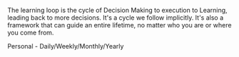 The learning loop is the cycle of Decision Making to execution to Learning, leading back to more decisions. It's a cycle we follow implicitly. It's also a framework that can guide an entire lifetime, no matter who you are or where you come from. 



Personal - Daily/Weekly/Monthly/Yearly

